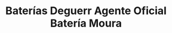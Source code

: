 ---
title: "Baterías Deguerr Agente Oficial Batería Moura"
url: /lincoln/baterias-deguerr-agente-oficial-bateria-moura/
shop: Autowerkstatt
---